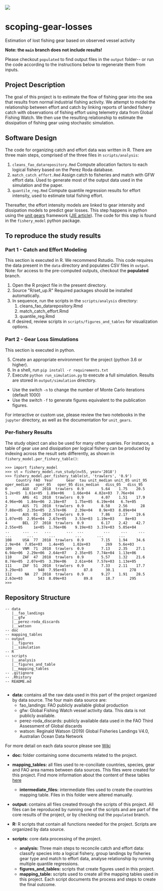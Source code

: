 ![](https://zenodo.org/badge/doi/10.5281/zenodo.4706051.svg)

# scoping-gear-losses
Estimation of lost fishing gear based on observed vessel activity

**Note: the `main` branch does not include results!**

Please checkout `populated` to find output files in the `output` folder-- or run the code according to the instructions below to regenerate them from inputs.

## Project Description
The goal of this project is to estimate the flow of fishing gear into the sea that results from normal industrial fishing activity.  We attempt to model the relationship between effort and catch by linking reports of landed fishery catch with observations of fishing effort using telemetry data from Global Fishing Watch.  We then use the resulting relationship to estimate the dissipation of fishing gear using stochastic simulation.

## Software Design

The code for organizing catch and effort data was written in R.  There are three main steps, comprised of the three files in `scripts/analysis`:
 1. `cleans_fao_datarepository.Rmd` Compute allocation factors to each logical fishery based on the Perez Roda database.
 2. `match_catch_effort.Rmd` Assign catch to fisheries and match with GFW effort data. Used to generate most of the output data used in the simulation and the paper.
 3. `quantile_reg.Rmd` Compute quantile regression results for effort intensity, used to estimate total fishing effort.

Thereafter, the effort intensity models are linked to gear intensity and dissipation models to predict gear losses.  This step happens in python using the [unit gears](https://github.com/bkuczenski/unit_gears) framework ([JIE article](https://doi.org/10.1111/jiec.13156)). The code for this step is found in the `fishery_model` python package.


## To reproduce the study results

### Part 1 - Catch and Effort Modeling

This section is executed in R. We recommend Rstudio. This code requires the data present in the `data` directory and populates CSV files in `output`. Note: for access to the pre-computed outputs, checkout the **populated** branch.

 1. Open the R project file in the present directory.
 2. Source "R/set_up.R" Required packages should be installed automatically.
 3. In sequence, run the scripts in the `scripts/analysis` directory:
    1. cleans_fao_datarepository.Rmd
    2. match_catch_effort.Rmd
    3. quantile_reg.Rmd
 4. If desired, review scripts in `scripts/figures_and_tables` for visualization options.

### Part 2 - Gear Loss Simulations

This section is executed in python.

 5. Create an appropriate environment for the project (python 3.6 or higher).
 6. In a shell, run `pip install -r requirements.txt`
 7. Execute `python run_simulation.py` to execute a full simulation.  Results are stored in `output/simulation` directory.
   - Use the switch `-n` to change the number of Monte Carlo iterations (default 1000)
   - Use the switch `-f` to generate figures equivalent to the publication figures.

For interactive or custom use, please review the two notebooks in the `jupyter` directory, as well as the documentation for `unit_gears`.

### Per-fishery Results

The study object can also be used for many other queries.  For instance, a table of gear use and dissipation per 
logical fishery can be produced by indexing across the result sets differently, as shown in 
`fishery_model.per_fishery_table()`:

    >>> import fishery_model
    >>> st = fishery_model.run_study(n=55, year='2018')
    >>> fishery_model.per_fishery_table(st, 'trawlers', '0.9')
         Country FAO  Year      Gear  tau unit_median unit_05 unit_95 oper_median   oper_05   oper_95 diss_median   diss_05   diss_95
    0       AGO  47  2018  trawlers  0.9        5.64    1.75    20.5     5.2e+05  1.61e+05  1.89e+06    1.66e+04  4.02e+03  7.76e+04
    1       ARG  41  2018  trawlers  0.9        4.07    1.51    17.9    4.96e+06  1.84e+06  2.18e+07    1.75e+05  6.19e+04   6.7e+05
    2       AUS  71  2018  trawlers  0.9        8.58    2.56      28    7.88e+05  2.35e+05  2.57e+06    2.39e+04   8.9e+03  8.89e+04
    3       AUS  81  2018  trawlers  0.9        7.86    2.17    19.6    1.07e+05  2.95e+04  2.67e+05    3.53e+03  1.19e+03     8e+03
    4       BEL  27  2018  trawlers  0.9        6.17    2.42    42.7    2.55e+05     1e+05  1.76e+06    9.19e+03  3.37e+03  5.05e+04
    ..      ...  ..   ...       ...  ...         ...     ...     ...         ...       ...       ...         ...       ...       ...
    108     USA  77  2018  trawlers  0.9        7.15    1.94    34.6     2.9e+04  7.85e+03   1.4e+05    1.02e+03       269   5.6e+03
    109     VNM  71  2018  trawlers  0.9        7.13    2.35    27.1    6.94e+06  2.29e+06  2.64e+07    2.35e+05  7.74e+04  1.13e+06
    110     ZAF  47  2018  trawlers  0.9        5.57    1.32    21.6    8.74e+05  2.07e+05  3.39e+06    2.61e+04  7.57e+03  1.13e+05
    111     ZAF  51  2018  trawlers  0.9        7.33    2.11    17.7    3.29e+03       948  7.95e+03        87.8      30.1       278
    112      NA  27  2018  trawlers  0.9        9.27    1.91    28.5    2.63e+03       543  8.09e+03        89.8      18.7       295
    >>>

## Repository Structure

```
-- data
   |__fao_landings
   |__gfw
   |__perez-roda_discards
   |__watson
-- doc
-- mapping_tables
-- output
   |__figures
   |__simulation
-- R
-- scripts
   |__analysis
   |__figures_and_table
   |__mapping_tables
-- .gitignore
-- .Rhistory
-- README.md
    
```

- **data:** contains all the raw data used in this part of the project organized by data source. The four main data source are: 
   - fao_landings: FAO publicly available global production
   - gfw: Global Fishing Watch vessel activity data. This data is not publicly available.
   - perez-roda_discards: publicly available data used in the FAO Third Assessment of Global discards
   - watson: Reginald Watson (2019) Global Fisheries Landings V4.0, Australian Ocean Data Network

For more detail on each data source please see [Wiki](https://github.com/bkuczenski/tnc-gear-data/wiki/data-(raw))

- **doc:** folder containing some documents related to the project.

- **mapping_tables:** all files used to re-conciliate countries, species, gear and FAO area names between data sources. This files were created for this project. Find more information about the content of these tables [here](https://github.com/bkuczenski/tnc-gear-data/wiki/Metadata:-Mapping-Tables)
   - **intermediate_files:** intermediate files used to create the countries mapping table. Files in this folder were altered manually. 
   
- **output:** contains all files created through the scripts of this project. All files can be reproduced by running one of the scripts and are part of the core results of the project, or by checking out the `populated` branch.
   
- **R:** R scripts that contain all functions needed for the project. Scripts are organized by data source.

- **scripts:** core data processing of the project.
   - **analysis:** Three main steps to reconcile catch and effort data: classify species into a logical fishery, group landings by fisheries gear type and match to effort data, analyse relationship by running multiple quantile regressions. 
   - **figures_and_tables:** scripts that create figures used in this project.
   - **mapping_table:** scripts used to create all the mapping tables used in this project. Each script documents the process and steps to create the final outcome.
